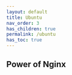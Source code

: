 ```yaml
---
layout: default    
title: Ubuntu
nav_order: 3
has_children: true
permalink: /ubuntu
has_toc: true
---
```


## Power of Nginx 